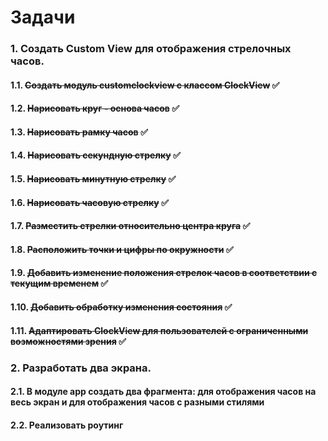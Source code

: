 # Задачи
### 1. Создать Custom View для отображения стрелочных часов.
#### 1.1. ~~Создать модуль customclockview с классом ClockView~~ ✅
#### 1.2. ~~Нарисовать круг - основа часов~~ ✅
#### 1.3. ~~Нарисовать рамку часов~~ ✅
#### 1.4. ~~Нарисовать секундную стрелку~~ ✅
#### 1.5. ~~Нарисовать минутную стрелку~~ ✅
#### 1.6. ~~Нарисовать часовую стрелку~~ ✅
#### 1.7. ~~Разместить стрелки относительно центра круга~~ ✅
#### 1.8. ~~Расположить точки и цифры по окружности~~ ✅
#### 1.9.  ~~Добавить изменение положения стрелок часов в соответствии с текущим временем~~ ✅
#### 1.10. ~~Добавить обработку изменения состояния~~ ✅
#### 1.11. ~~Адаптировать ClockView для пользователей с ограниченными возможностями зрения~~ ✅
### 2. Разработать два экрана.
#### 2.1. В модуле app создать два фрагмента: для отображения часов на весь экран и для отображения часов с разными стилями
#### 2.2. Реализовать роутинг